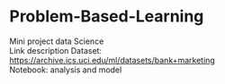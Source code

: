# Problem-Based-Learning
Mini project data Science \
Link description Dataset: https://archive.ics.uci.edu/ml/datasets/bank+marketing \
Notebook: analysis and model 

